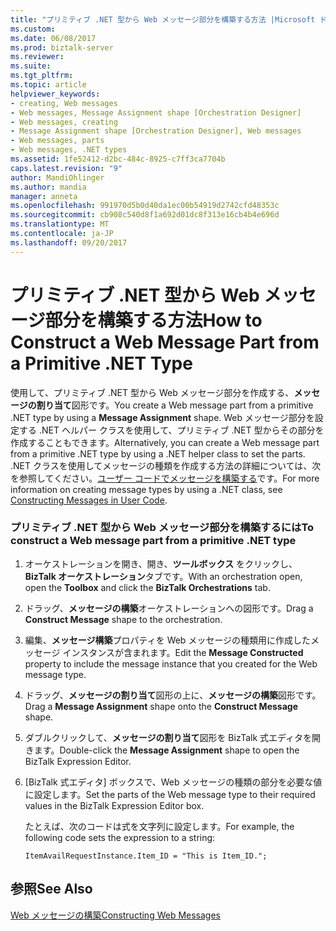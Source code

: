 ```yaml
---
title: "プリミティブ .NET 型から Web メッセージ部分を構築する方法 |Microsoft ドキュメント"
ms.custom: 
ms.date: 06/08/2017
ms.prod: biztalk-server
ms.reviewer: 
ms.suite: 
ms.tgt_pltfrm: 
ms.topic: article
helpviewer_keywords:
- creating, Web messages
- Web messages, Message Assignment shape [Orchestration Designer]
- Web messages, creating
- Message Assignment shape [Orchestration Designer], Web messages
- Web messages, parts
- Web messages, .NET types
ms.assetid: 1fe52412-d2bc-484c-8925-c7ff3ca7704b
caps.latest.revision: "9"
author: MandiOhlinger
ms.author: mandia
manager: anneta
ms.openlocfilehash: 991970d5b0d40da1ec00b54919d2742cfd48353c
ms.sourcegitcommit: cb908c540d8f1a692d01dc8f313e16cb4b4e696d
ms.translationtype: MT
ms.contentlocale: ja-JP
ms.lasthandoff: 09/20/2017
---
```

# <a name="how-to-construct-a-web-message-part-from-a-primitive-net-type"></a><span data-ttu-id="a04be-102">プリミティブ .NET 型から Web メッセージ部分を構築する方法</span><span class="sxs-lookup"><span data-stu-id="a04be-102">How to Construct a Web Message Part from a Primitive .NET Type</span></span>
<span data-ttu-id="a04be-103">使用して、プリミティブ .NET 型から Web メッセージ部分を作成する、**メッセージの割り当て**図形です。</span><span class="sxs-lookup"><span data-stu-id="a04be-103">You create a Web message part from a primitive .NET type by using a **Message Assignment** shape.</span></span> <span data-ttu-id="a04be-104">Web メッセージ部分を設定する .NET ヘルパー クラスを使用して、プリミティブ .NET 型からその部分を作成することもできます。</span><span class="sxs-lookup"><span data-stu-id="a04be-104">Alternatively, you can create a Web message part from a primitive .NET type by using a .NET helper class to set the parts.</span></span> <span data-ttu-id="a04be-105">.NET クラスを使用してメッセージの種類を作成する方法の詳細については、次を参照してください。[ユーザー コードでメッセージを構築する](../core/constructing-messages-in-user-code.md)です。</span><span class="sxs-lookup"><span data-stu-id="a04be-105">For more information on creating message types by using a .NET class, see [Constructing Messages in User Code](../core/constructing-messages-in-user-code.md).</span></span>  
  
### <a name="to-construct-a-web-message-part-from-a-primitive-net-type"></a><span data-ttu-id="a04be-106">プリミティブ .NET 型から Web メッセージ部分を構築するには</span><span class="sxs-lookup"><span data-stu-id="a04be-106">To construct a Web message part from a primitive .NET type</span></span>  
  
1.  <span data-ttu-id="a04be-107">オーケストレーションを開き、開き、**ツールボックス** をクリックし、 **BizTalk オーケストレーション**タブです。</span><span class="sxs-lookup"><span data-stu-id="a04be-107">With an orchestration open, open the **Toolbox** and click the **BizTalk Orchestrations** tab.</span></span>  
  
2.  <span data-ttu-id="a04be-108">ドラッグ、**メッセージの構築**オーケストレーションへの図形です。</span><span class="sxs-lookup"><span data-stu-id="a04be-108">Drag a **Construct Message** shape to the orchestration.</span></span>  
  
3.  <span data-ttu-id="a04be-109">編集、**メッセージ構築**プロパティを Web メッセージの種類用に作成したメッセージ インスタンスが含まれます。</span><span class="sxs-lookup"><span data-stu-id="a04be-109">Edit the **Message Constructed** property to include the message instance that you created for the Web message type.</span></span>  
  
4.  <span data-ttu-id="a04be-110">ドラッグ、**メッセージの割り当て**図形の上に、**メッセージの構築**図形です。</span><span class="sxs-lookup"><span data-stu-id="a04be-110">Drag a **Message Assignment** shape onto the **Construct Message** shape.</span></span>  
  
5.  <span data-ttu-id="a04be-111">ダブルクリックして、**メッセージの割り当て**図形を BizTalk 式エディタを開きます。</span><span class="sxs-lookup"><span data-stu-id="a04be-111">Double-click the **Message Assignment** shape to open the BizTalk Expression Editor.</span></span>  
  
6.  <span data-ttu-id="a04be-112">[BizTalk 式エディタ] ボックスで、Web メッセージの種類の部分を必要な値に設定します。</span><span class="sxs-lookup"><span data-stu-id="a04be-112">Set the parts of the Web message type to their required values in the BizTalk Expression Editor box.</span></span>  
  
     <span data-ttu-id="a04be-113">たとえば、次のコードは式を文字列に設定します。</span><span class="sxs-lookup"><span data-stu-id="a04be-113">For example, the following code sets the expression to a string:</span></span>  
  
    ```  
    ItemAvailRequestInstance.Item_ID = "This is Item_ID.";  
    ```  
  
## <a name="see-also"></a><span data-ttu-id="a04be-114">参照</span><span class="sxs-lookup"><span data-stu-id="a04be-114">See Also</span></span>  
 [<span data-ttu-id="a04be-115">Web メッセージの構築</span><span class="sxs-lookup"><span data-stu-id="a04be-115">Constructing Web Messages</span></span>](../core/constructing-web-messages.md)